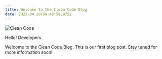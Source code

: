 ```yaml
---
title: Welcome to the Clean Code Blog
date: 2022-04-20T09:48:50.975Z
---
```

![Clean Code ](/img/cleancode.jpeg "Clean Code Image")

Hello! Developers

Welcome to the Clean Code Blog. This is our first blog post. Stay tuned for more information soon!